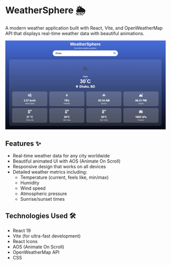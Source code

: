 # WeatherSphere 🌦️

A modern weather application built with React, Vite, and OpenWeatherMap API that displays real-time weather data with beautiful animations.

![Weather App Screenshot](./src/assets/weatherSphere.png)

## Features ✨

- Real-time weather data for any city worldwide
- Beautiful animated UI with AOS (Animate On Scroll)
- Responsive design that works on all devices
- Detailed weather metrics including:
  - Temperature (current, feels like, min/max)
  - Humidity
  - Wind speed
  - Atmospheric pressure
  - Sunrise/sunset times

## Technologies Used 🛠️

- React 19
- Vite (for ultra-fast development)
- React Icons
- AOS (Animate On Scroll)
- OpenWeatherMap API
- CSS